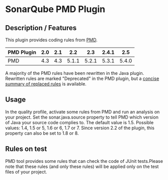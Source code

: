 SonarQube PMD Plugin
====================
## Description / Features
This plugin provides coding rules from [PMD](https://pmd.github.io/).

PMD Plugin|2.0|2.1|2.2|2.3|2.4.1|2.5
-------|---|---|---|---|---|---
PMD|4.3|4.3|5.1.1|5.2.1|5.3.1|5.4.0

A majority of the PMD rules have been rewritten in the Java plugin. Rewritten rules are marked "Deprecated" in the PMD plugin, but a [concise summary of replaced rules](http://dist.sonarsource.com/reports/coverage/pmd.html) is available.

## Usage
In the quality profile, activate some rules from PMD and run an analysis on your project.
Set the sonar.java.source property to tell PMD which version of Java your source code complies to. The default value is 1.5. Possible values: 1.4, 1.5 or 5, 1.6 or 6, 1.7 or 7. Since version 2.2 of the plugin, this property can also be set to 1.8 or 8.

## Rules on test
PMD tool provides some rules that can check the code of JUnit tests.Please note that these rules (and only these rules) will be applied only on the test files of your project.
